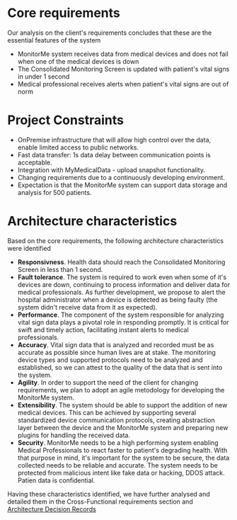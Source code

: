 # Core requirements
Our analysis on the client's requirements concludes that these are the essential features of the system
- MonitorMe system receives data from medical devices and does not fail when one of the medical devices is down 
- The Consolidated Monitoring Screen is updated with patient's vital signs in under 1 second 
- Medical professional receives alerts when patient's vital signs are out of norm 

# Project Constraints 
- OnPremise infrastructure that will allow high control over the data, enable limited access to public networks.
- Fast data transfer:  1s data delay between communication points is acceptable.
- Integration with MyMedicalData - upload snapshot functionality.
- Changing requirements due to a continuously developing environment. 
- Expectation is that the MonitorMe system can support data storage and analysis for 500 patients. 

# Architecture characteristics
Based on the core requirements, the following architecture characteristics were identified 
- __Responsivness__. Health data should reach the Consolidated Monitoring Screen in less than 1 second. 
- __Fault tolerance__. The system is required to work even when some of it's devices are down, continuing to process information and deliver data for medical professionals. As further development, we propose to alert the hospital administrator when a device is detected as being faulty (the system didn't receive data from it as expected).
- __Performance__. The component of the system responsible for analyzing vital sign data plays a pivotal role in responding promptly. It is critical for swift and timely action, facilitating instant alerts to medical professionals.
- __Accuracy__. Vital sign data that is analyzed and recorded must be as accurate as possible since human lives are at stake. The monitoring device types and supported protocols need to be analyzed and established, so we can attest to the quality of the data that is sent into the system. 
- __Agility__. In order to support the need of the client for changing requirements, we plan to adopt an agile metodology for developing the MonitorMe system. 
- __Extensibility__. The system should be able to support the addition of new medical devices. This can be achieved by supporting several standardized device communication protocols, creating abstraction layer between the device and the MonitorMe system and preparing new plugins for handling the received data. 
- __Security__. MonitorMe needs to be a high performing system enabling Medical Professionals to react faster to patient's degrading health. With that purpose in mind, it's important for the system to be secure, the data collected needs to be reliable and accurate. The system needs to be protected from malicious intent like fake data or hacking, DDOS attack. Patien data is confidential.

Having these characteristics identified, we have further analysed and detailed them in the Cross-Functional requirements section and [Architecture Decision Records](https://github.com/ArchitectsEvolutionZone/MonitorMe/tree/main/3.ADR)
